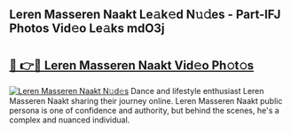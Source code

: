 ## Leren Masseren Naakt Le𝚊k𝚎d N𝚞𝚍es - Part-lFJ Photos Vid𝚎o Le𝚊ks mdO3j

# <h2><a href="http://fb85px.evod.top/?m=Leren+Masseren+Naakt">🔗 👉🔴 Leren Masseren Naakt Vid𝚎o Ph𝚘t𝚘s</a></h2>

[![Leren Masseren Naakt N𝚞d𝚎s](https://i.imgur.com/8V9OHl7.gif)](http://fb85px.evod.top/?m=Leren+Masseren+Naakt)
Dance and lifestyle enthusiast Leren Masseren Naakt sharing their journey online. Leren Masseren Naakt public persona is one of confidence and authority, but behind the scenes, he's a complex and nuanced individual. 
